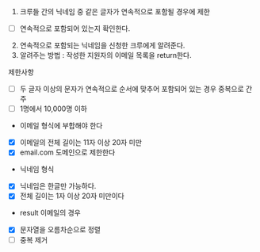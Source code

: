 1. 크루들 간의 닉네임 중 같은 글자가 연속적으로 포함될 경우에 제한
- [ ] 연속적으로 포함되어 있는지 확인한다.
2. 연속적으로 포함되는 닉네임을 신청한 크루에게 알려준다. 
3. 알려주는 방법 : 작성한 지원자의 이메일 목록을 return한다. 

제한사항 
- [ ] 두 글자 이상의 문자가 연속적으로 순서에 맞추어 포함되어 있는 경우 중복으로 간주 
- [ ] 1명에서 10,000명 이하 
* 이메일 형식에 부합해야 한다
- [x] 이메일의 전체 길이는 11자 이상 20자 미만
- [x] email.com 도메인으로 제한한다
* 닉네임 형식
- [x] 닉네임은 한글만 가능하다.
- [x] 전체 길이는 1자 이상 20자 미만이다
* result 이메일의 경우
- [x] 문자열을 오름차순으로 정렬
- [ ] 중복 제거

